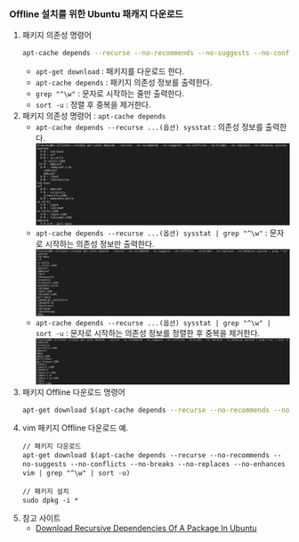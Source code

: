 
### Offline 설치를 위한 Ubuntu 패캐지 다운로드
1. 패키지 의존성 명령어
   ```bash
   apt-cache depends --recurse --no-recommends --no-suggests --no-conflicts --no-breaks --no-replaces --no-enhances [패키지명] | grep "^\w" | sort -u
   ```
   - `apt-get download` : 패키지를 다운로드 한다.
   - `apt-cache depends` : 패키지 의존성 정보를 출력한다.
   - `grep "^\w"` : 문자로 시작하는 줄만 출력한다.
   -  `sort -u` : 정렬 후 중복을 제거한다.
1. 패키지 의존성 명령어 : `apt-cache depends`
   - `apt-cache depends --recurse ...(옵션) sysstat` : 의존성 정보를 출력한다.  
      ![](./Images/Offline_Package_AptCacheDepends.png)  
   - `apt-cache depends --recurse ...(옵션) sysstat | grep "^\w"` : 문자로 시작하는 의존성 정보만 출력한다.  
      ![](./Images/Offline_Package_AptCacheDepends_Grep.png)  
   - `apt-cache depends --recurse ...(옵션) sysstat | grep "^\w" | sort -u` : 문자로 시작하는 의존성 정보를 정렬한 후 중복을 제거한다.  
      ![](./Images/Offline_Package_AptCacheDepends_Grep_Sort.png)  
1. 패키지 Offline 다운로드 명령어 
   ```bash
   apt-get download $(apt-cache depends --recurse --no-recommends --no-suggests --no-conflicts --no-breaks --no-replaces --no-enhances [패키지명] | grep "^\w" | sort -u)
   ```
1. vim 패키지 Offline 다운로드 예.
   ```
   // 패키지 다운로드
   apt-get download $(apt-cache depends --recurse --no-recommends --no-suggests --no-conflicts --no-breaks --no-replaces --no-enhances vim | grep "^\w" | sort -u)
   
   // 패키지 설치
   sudo dpkg -i *
   ```
1. 참고 사이트	 
   - [Download Recursive Dependencies Of A Package In Ubuntu](https://ostechnix.com/download-recursive-dependencies-of-a-package-in-ubuntu/)
